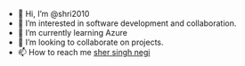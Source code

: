 - 👋 Hi, I’m @shri2010
- 👀 I’m interested in software development and collaboration.
- 🌱 I’m currently learning Azure
- 💞️ I’m looking to collaborate on projects.
- 📫 How to reach me [sher singh negi](https://github.com/shri2010)

<!---
shri2010/shri2010 is a ✨ special ✨ repository because its `README.md` (this file) appears on your GitHub profile.
You can click the Preview link to take a look at your changes.
--->

